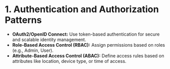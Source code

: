 # 1. Authentication and Authorization Patterns
   * **OAuth2/OpenID Connect:** Use token-based authentication for secure and scalable identity management.
   * **Role-Based Access Control (RBAC):** Assign permissions based on roles (e.g., Admin, User).
   * **Attribute-Based Access Control (ABAC):** Define access rules based on attributes like location, device type, or time of access.
     
